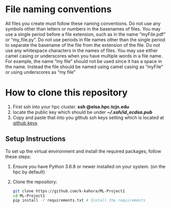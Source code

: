# File naming conventions
All files you create must follow these naming conventions. Do not use any
symbols other than letters or numbers in the basenames of files. You may
use a single period before a file extension, such as in the name “myFile.pdf”
or “my_file.py”. Do not use periods in file names other than the single period
to separate the basename of the file from the extension of the file. Do not
use any whitespace characters in the names of files. You may use either
camel casing or underscores when you have multiple words in a file name.
For example, the name ”my file” should not be used since it has a space in
the name. Instead the file should be named using camel casing as ”myFile”
or using underscores as “my file”


# How to clone this repository
1. First ssh into your hpc cluster. __ssh <tcnj-username>@elsa.hpc.tcjn.edu__
2. locate the public key which should be under ___~/.ssh/id_ecdsa.pub___
3. Copy and paste that into you github ssh keys setting which is located at [github keys](https://github.com/settings/keys)


## Setup Instructions

To set up the virtual environment and install the required packages, follow these steps:

1. Ensure you have Python 3.6.8 or newer installed on your system. (on the hpc by default)

2. Clone the repository:
   ```bash
   git clone https://github.com/k-kahora/ML-Project1
   cd ML-Project1
   pip install -r requirements.txt # Install the requirements

   ```
